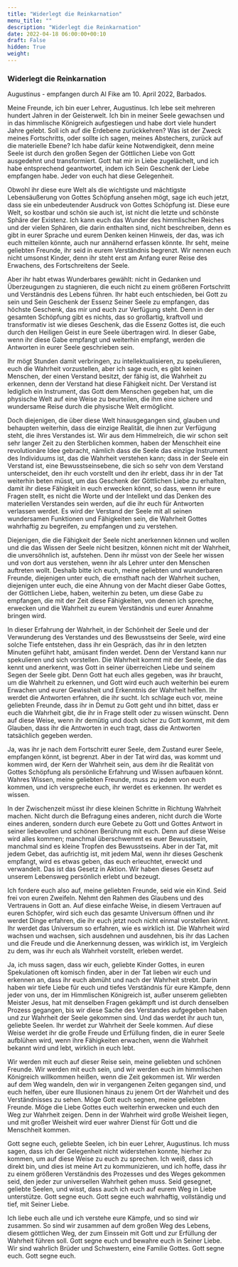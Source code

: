 ```yaml
---
title: "Widerlegt die Reinkarnation"
menu_title: ""
description: "Widerlegt die Reinkarnation"
date: 2022-04-18 06:00:00+00:10
draft: False
hidden: True
weight:
---
```

### Widerlegt die Reinkarnation

Augustinus - empfangen durch Al Fike am 10. April 2022, Barbados.

Meine Freunde, ich bin euer Lehrer, Augustinus. Ich lebe seit mehreren hundert Jahren in der Geisterwelt. Ich bin in meiner Seele gewachsen und in das himmlische Königreich aufgestiegen und habe dort viele hundert Jahre gelebt. Soll ich auf die Erdebene zurückkehren? Was ist der Zweck meines Fortschritts, oder sollte ich sagen, meines Abstechers, zurück auf die materielle Ebene? Ich habe dafür keine Notwendigkeit, denn meine Seele ist durch den großen Segen der Göttlichen Liebe von Gott ausgedehnt und transformiert. Gott hat mir in Liebe zugelächelt, und ich habe entsprechend geantwortet, indem ich Sein Geschenk der Liebe empfangen habe. Jeder von euch hat diese Gelegenheit.

Obwohl ihr diese eure Welt als die wichtigste und mächtigste Lebensäußerung von Gottes Schöpfung ansehen mögt, sage ich euch jetzt, dass sie ein unbedeutender Ausdruck von Gottes Schöpfung ist. Diese eure Welt, so kostbar und schön sie auch ist, ist nicht die letzte und schönste Sphäre der Existenz. Ich kann euch das Wunder des himmlischen Reiches und der vielen Sphären, die darin enthalten sind, nicht beschreiben, denn es gibt in eurer Sprache und eurem Denken keinen Hinweis, der das, was ich euch mitteilen könnte, auch nur annähernd erfassen könnte. Ihr seht, meine geliebten Freunde, ihr seid in eurem Verständnis begrenzt. Wir nennen euch nicht umsonst Kinder, denn ihr steht erst am Anfang eurer Reise des Erwachens, des Fortschreitens der Seele.

Aber ihr habt etwas Wunderbares gewählt: nicht in Gedanken und Überzeugungen zu stagnieren, die euch nicht zu einem größeren Fortschritt und Verständnis des Lebens führen. Ihr habt euch entschieden, bei Gott zu sein und Sein Geschenk der Essenz Seiner Seele zu empfangen, das höchste Geschenk, das mir und euch zur Verfügung steht. Denn in der gesamten Schöpfung gibt es nichts, das so großartig, kraftvoll und transformativ ist wie dieses Geschenk, das die Essenz Gottes ist, die euch durch den Heiligen Geist in eure Seele übertragen wird. In dieser Gabe, wenn ihr diese Gabe empfangt und weiterhin empfangt, werden die Antworten in eurer Seele geschrieben sein.

Ihr mögt Stunden damit verbringen, zu intellektualisieren, zu spekulieren, euch die Wahrheit vorzustellen, aber ich sage euch, es gibt keinen Menschen, der einen Verstand besitzt, der fähig ist, die Wahrheit zu erkennen, denn der Verstand hat diese Fähigkeit nicht. Der Verstand ist lediglich ein Instrument, das Gott dem Menschen gegeben hat, um die physische Welt auf eine Weise zu beurteilen, die ihm eine sichere und wundersame Reise durch die physische Welt ermöglicht.

Doch diejenigen, die über diese Welt hinausgegangen sind, glauben und behaupten weiterhin, dass die einzige Realität, die ihnen zur Verfügung steht, die ihres Verstandes ist. Wir aus dem Himmelreich, die wir schon seit sehr langer Zeit zu den Sterblichen kommen, haben der Menschheit eine revolutionäre Idee gebracht, nämlich dass die Seele das einzige Instrument des Individuums ist, das die Wahrheit verstehen kann; dass in der Seele ein Verstand ist, eine Bewusstseinsebene, die sich so sehr von dem Verstand unterscheidet, den ihr euch vorstellt und den ihr erlebt, dass ihr in der Tat weiterhin beten müsst, um das Geschenk der Göttlichen Liebe zu erhalten, damit ihr diese Fähigkeit in euch erwecken könnt, so dass, wenn ihr eure Fragen stellt, es nicht die Worte und der Intellekt und das Denken des materiellen Verstandes sein werden, auf die ihr euch für Antworten verlassen werdet. Es wird der Verstand der Seele mit all seinen wundersamen Funktionen und Fähigkeiten sein, die Wahrheit Gottes wahrhaftig zu begreifen, zu empfangen und zu verstehen.

Diejenigen, die die Fähigkeit der Seele nicht anerkennen können und wollen und die das Wissen der Seele nicht besitzen, können nicht mit der Wahrheit, die unversöhnlich ist, aufstehen. Denn ihr müsst von der Seele her wissen und von dort aus verstehen, wenn ihr als Lehrer unter den Menschen auftreten wollt. Deshalb bitte ich euch, meine geliebten und wunderbaren Freunde, diejenigen unter euch, die ernsthaft nach der Wahrheit suchen, diejenigen unter euch, die eine Ahnung von der Macht dieser Gabe Gottes, der Göttlichen Liebe, haben, weiterhin zu beten, um diese Gabe zu empfangen, die mit der Zeit diese Fähigkeiten, von denen ich spreche, erwecken und die Wahrheit zu eurem Verständnis und eurer Annahme bringen wird.  

In dieser Erfahrung der Wahrheit, in der Schönheit der Seele und der Verwunderung des Verstandes und des Bewusstseins der Seele, wird eine solche Tiefe entstehen, dass ihr ein Gespräch, das ihr in den letzten Minuten geführt habt, amüsant finden werdet. Denn der Verstand kann nur spekulieren und sich vorstellen. Die Wahrheit kommt mit der Seele, die das kennt und anerkennt, was Gott in seiner überreichen Liebe und seinem Segen der Seele gibt. Denn Gott hat euch alles gegeben, was ihr braucht, um die Wahrheit zu erkennen, und Gott wird euch auch weiterhin bei eurem Erwachen und eurer Gewissheit und Erkenntnis der Wahrheit helfen. Ihr werdet die Antworten erfahren, die ihr sucht. Ich schlage euch vor, meine geliebten Freunde, dass ihr in Demut zu Gott geht und ihn bittet, dass er euch die Wahrheit gibt, die ihr in Frage stellt oder zu wissen wünscht. Denn auf diese Weise, wenn ihr demütig und doch sicher zu Gott kommt, mit dem Glauben, dass ihr die Antworten in euch tragt, dass die Antworten tatsächlich gegeben werden.

Ja, was ihr je nach dem Fortschritt eurer Seele, dem Zustand eurer Seele, empfangen könnt, ist begrenzt. Aber in der Tat wird das, was kommt und kommen wird, der Kern der Wahrheit sein, aus dem ihr die Realität von Gottes Schöpfung als persönliche Erfahrung und Wissen aufbauen könnt. Wahres Wissen, meine geliebten Freunde, muss zu jedem von euch kommen, und ich verspreche euch, ihr werdet es erkennen. Ihr werdet es wissen.

In der Zwischenzeit müsst ihr diese kleinen Schritte in Richtung Wahrheit machen. Nicht durch die Befragung eines anderen, nicht durch die Worte eines anderen, sondern durch eure Gebete zu Gott und Gottes Antwort in seiner liebevollen und schönen Berührung mit euch. Denn auf diese Weise wird alles kommen; manchmal überschwemmt es euer Bewusstsein, manchmal sind es kleine Tropfen des Bewusstseins. Aber in der Tat, mit jedem Gebet, das aufrichtig ist, mit jedem Mal, wenn ihr dieses Geschenk empfangt, wird es etwas geben, das euch erleuchtet, erweckt und verwandelt. Das ist das Gesetz in Aktion. Wir haben dieses Gesetz auf unserem Lebensweg persönlich erlebt und bezeugt.

Ich fordere euch also auf, meine geliebten Freunde, seid wie ein Kind. Seid frei von euren Zweifeln. Nehmt den Rahmen des Glaubens und des Vertrauens in Gott an. Auf diese einfache Weise, in diesem Vertrauen auf euren Schöpfer, wird sich euch das gesamte Universum öffnen und ihr werdet Dinge erfahren, die ihr euch jetzt noch nicht einmal vorstellen könnt. Ihr werdet das Universum so erfahren, wie es wirklich ist. Die Wahrheit wird wachsen und wachsen, sich ausdehnen und ausdehnen, bis ihr das Lachen und die Freude und die Anerkennung dessen, was wirklich ist, im Vergleich zu dem, was ihr euch als Wahrheit vorstellt, erleben werdet.  

Ja, ich muss sagen, dass wir euch, geliebte Kinder Gottes, in euren Spekulationen oft komisch finden, aber in der Tat lieben wir euch und erkennen an, dass ihr euch abmüht und nach der Wahrheit strebt. Darin haben wir tiefe Liebe für euch und tiefes Verständnis für eure Kämpfe, denn jeder von uns, der im Himmlischen Königreich ist, außer unserem geliebten Meister Jesus, hat mit denselben Fragen gekämpft und ist durch denselben Prozess gegangen, bis wir diese Sache des Verstandes aufgegeben haben und zur Wahrheit der Seele gekommen sind. Und das werdet ihr auch tun, geliebte Seelen. Ihr werdet zur Wahrheit der Seele kommen. Auf diese Weise werdet ihr die große Freude und Erfüllung finden, die in eurer Seele aufblühen wird, wenn ihre Fähigkeiten erwachen, wenn die Wahrheit bekannt wird und lebt, wirklich in euch lebt.

Wir werden mit euch auf dieser Reise sein, meine geliebten und schönen Freunde. Wir werden mit euch sein, und wir werden euch im himmlischen Königreich willkommen heißen, wenn die Zeit gekommen ist. Wir werden auf dem Weg wandeln, den wir in vergangenen Zeiten gegangen sind, und euch helfen, über eure Illusionen hinaus zu jenem Ort der Wahrheit und des Verständnisses zu sehen. Möge Gott euch segnen, meine geliebten Freunde. Möge die Liebe Gottes euch weiterhin erwecken und euch den Weg zur Wahrheit zeigen. Denn in der Wahrheit wird große Weisheit liegen, und mit großer Weisheit wird euer wahrer Dienst für Gott und die Menschheit kommen.

Gott segne euch, geliebte Seelen, ich bin euer Lehrer, Augustinus. Ich muss sagen, dass ich der Gelegenheit nicht widerstehen konnte, hierher zu kommen, um auf diese Weise zu euch zu sprechen. Ich weiß, dass ich direkt bin, und dies ist meine Art zu kommunizieren, und ich hoffe, dass ihr zu einem größeren Verständnis des Prozesses und des Weges gekommen seid, den jeder zur universellen Wahrheit gehen muss. Seid gesegnet, geliebte Seelen, und wisst, dass auch ich euch auf eurem Weg in Liebe unterstütze. Gott segne euch. Gott segne euch wahrhaftig, vollständig und tief, mit Seiner Liebe.

Ich liebe euch alle und ich verstehe eure Kämpfe, und so sind wir zusammen. So sind wir zusammen auf dem großen Weg des Lebens, diesem göttlichen Weg, der zum Einssein mit Gott und zur Erfüllung der Wahrheit führen soll. Gott segne euch und bewahre euch in Seiner Liebe. Wir sind wahrlich Brüder und Schwestern, eine Familie Gottes. Gott segne euch. Gott segne euch. 
